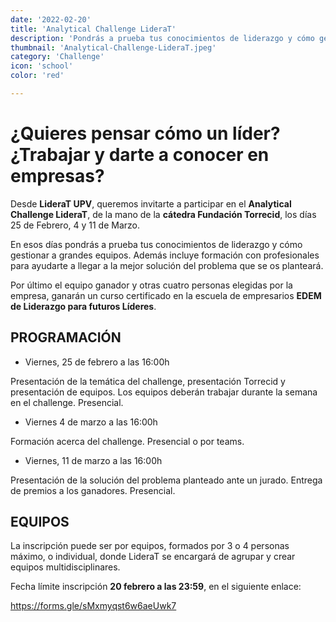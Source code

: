 ```yaml
---
date: '2022-02-20'
title: 'Analytical Challenge LideraT'
description: 'Pondrás a prueba tus conocimientos de liderazgo y cómo gestionar a grandes equipos. Además incluye formación con profesionales para ayudarte a llegar a la mejor solución del problema que se os planteará.'
thumbnail: 'Analytical-Challenge-LideraT.jpeg'
category: 'Challenge'
icon: 'school'
color: 'red'

---
```


# ¿Quieres pensar cómo un líder? ¿Trabajar y darte a conocer en empresas?

Desde **LideraT UPV**, queremos invitarte a participar en el **Analytical Challenge LideraT**, de la mano de la **cátedra Fundación Torrecid**, los días 25 de Febrero, 4 y 11 de Marzo.

En esos días pondrás a prueba tus conocimientos de liderazgo y cómo gestionar a grandes equipos. Además incluye formación con profesionales para ayudarte a llegar a la mejor solución del problema que se os planteará. 

Por último el equipo ganador y otras cuatro personas elegidas por la empresa, ganarán un curso certificado en la escuela de empresarios **EDEM de Liderazgo para futuros Líderes**. 

## PROGRAMACIÓN  


- Viernes, 25 de febrero a las 16:00h 

Presentación de la temática del challenge, presentación Torrecid y presentación de equipos. Los equipos deberán trabajar durante la semana en el challenge. Presencial.

- Viernes 4 de marzo a las 16:00h

Formación acerca del challenge. Presencial o por teams. 

- Viernes, 11 de marzo a las 16:00h 

Presentación de la solución del problema planteado ante un jurado. Entrega de premios a los ganadores. Presencial.


## EQUIPOS


La inscripción puede ser por equipos, formados por 3 o 4 personas máximo, o individual, donde LideraT se encargará de agrupar y crear equipos multidisciplinares. 


Fecha límite inscripción **20 febrero a las 23:59**, en el siguiente enlace:

https://forms.gle/sMxmyqst6w6aeUwk7



